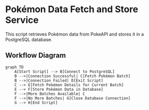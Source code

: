 # Pokémon Data Fetch and Store Service

This script retrieves Pokémon data from PokeAPI and stores it in a PostgreSQL database.

## Workflow Diagram

```mermaid
graph TD
    A[Start Script] --> B[Connect to PostgreSQL]
    B -->|Connection Successful| C[Fetch Pokémon Batch]
    B -->|Connection Failed| D[Exit Script]
    C --> E[Fetch Pokémon Details for Current Batch]
    E --> F[Store Pokémon Data in Database]
    F -->|More Batches Available| C
    F -->|No More Batches| G[Close Database Connection]
    G --> H[End Script]

```
